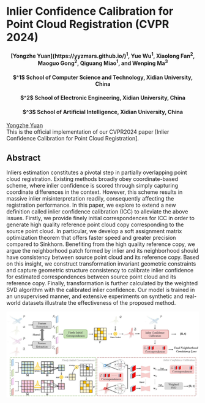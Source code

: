 # Inlier Confidence Calibration for Point Cloud Registration (CVPR 2024)

<h4 align = "center"> [Yongzhe Yuan](https://yyzmars.github.io/)<sup>1</sup>, Yue Wu<sup>1</sup>, Xiaolong Fan<sup>2</sup>, Maoguo Gong<sup>2</sup>, Qiguang Miao<sup>1</sup>, and Wenping Ma<sup>3</sup></h4>
<h4 align = "center"> $^1$ School of Computer Science and Technology, Xidian University, China</center></h4>
<h4 align = "center"> $^2$ School of Electronic Engineering, Xidian University, China</h4>
<h4 align = "center"> $^3$ School of Artificial Intelligence, Xidian University, China</h4>
                     
[Yongzhe Yuan](https://yyzmars.github.io/)           
This is the official implementation of our CVPR2024 paper [Inlier Confidence Calibration for Point Cloud Registration].


## Abstract
Inliers estimation constitutes a pivotal step in partially overlapping point cloud registration. Existing methods broadly obey coordinate-based scheme, where inlier confidence is scored through simply capturing coordinate differences in the context. However, this scheme results in massive inlier misinterpretation readily, consequently affecting the registration performance. In this paper, we explore to extend a new definition called inlier confidence calibration (ICC) to alleviate the above issues. Firstly, we provide finely initial correspondences for ICC in order to generate high quality reference point cloud copy corresponding to the source point cloud. In particular, we develop a soft assignment matrix optimization theorem that offers faster speed and greater precision compared to Sinkhorn. Benefiting from the high quality reference copy, we argue the neighborhood patch formed by inlier and its neighborhood should have consistency between source point cloud and its reference copy. Based on this insight, we construct transformation invariant geometric constraints and capture geometric structure consistency to calibrate inlier confidence for estimated correspondences between source point cloud and its reference copy. Finally, transformation is further calculated by the weighted SVD algorithm with the calibrated inlier confidence. Our model is trained in an unsupervised manner, and extensive experiments on synthetic and real-world datasets illustrate the effectiveness of the proposed method. 

![image](./assets/framework-ICC.jpg)
